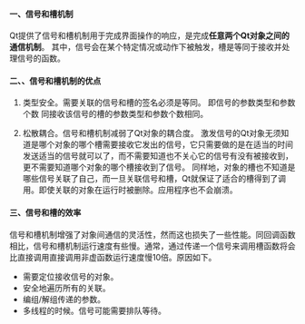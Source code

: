 #### 一、信号和槽机制

Qt提供了信号和槽机制用于完成界面操作的响应，是完成**任意两个Qt对象之间的通信机制**。
其中，信号会在某个特定情况或动作下被触发，槽是等同于接收并处理信号的函数。

#### 二、、信号和槽机制的优点

1. 类型安全。需要关联的信号和槽的签名必须是等同。
   即信号的参数类型和参数个数 同接收该信号的槽的参数类型和参数个数相同。

2. 松散耦合。信号和槽机制减弱了Qt对象的耦合度。
   激发信号的Qt对象无须知道是哪个对象的哪个槽需要接收它发出的信号，它只需要做的是在适当的时间发送适当的信号就可以了，而不需要知道也不关心它的信号有没有被接收到，更不需要知道哪个对象的哪个槽接收到了信号。
   同样地，对象的槽也不知道是哪些信号关联了自己，而一旦关联信号和槽，Qt就保证了适合的槽得到了调用。即使关联的对象在运行时被删除。应用程序也不会崩溃。

#### 三、信号和槽的效率

​	信号和槽机制增强了对象间通信的灵活性，然而这也损失了一些性能。同回调函数相比，信号和槽机制运行速度有些慢。通常，通过传递一个信号来调用槽函数将会比直接调用直接调用非虚函数运行速度慢10倍。原因如下。

- 需要定位接收信号的对象。
- 安全地遍历所有的关联。
- 编组/解组传递的参数。
- 多线程的时候。信号可能需要排队等待。